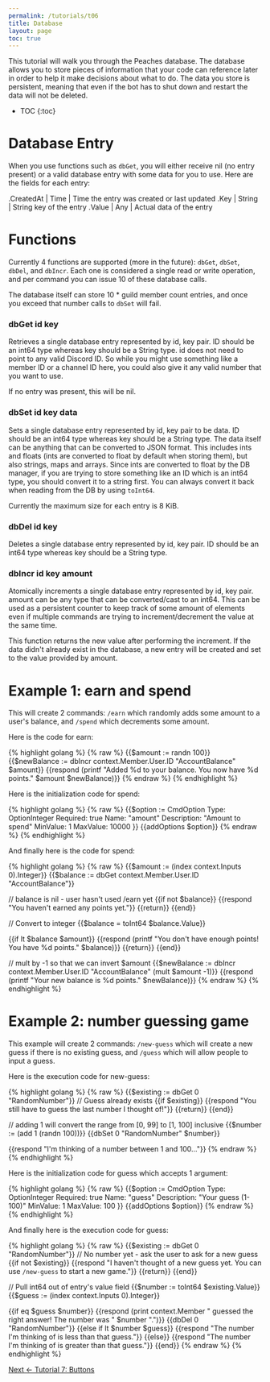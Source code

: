 ```yaml
---
permalink: /tutorials/t06
title: Database
layout: page
toc: true
---
```


This tutorial will walk you through the Peaches database. The database allows you to store pieces of information that your code can reference later in order to help it make decisions about what to do. The data you store is persistent, meaning that even if the bot has to shut down and restart the data will not be deleted.

* TOC
{:toc}

# Database Entry

When you use functions such as `dbGet`, you will either receive nil (no entry present) or a valid database entry with some data for you to use. Here are the fields for each entry:

.CreatedAt | Time | Time the entry was created or last updated
.Key       | String | String key of the entry
.Value     | Any | Actual data of the entry

# Functions

Currently 4 functions are supported (more in the future): `dbGet`, `dbSet`, `dbDel`, and `dbIncr`. Each one is considered a single read or write operation, and per command you can issue 10 of these database calls.

The database itself can store 10 * guild member count entries, and once you exceed that number calls to `dbSet` will fail.

### dbGet id key

Retrieves a single database entry represented by id, key pair. ID should be an int64 type whereas key should be a String type. id does not need to point to any valid Discord ID. So while you might use something like a member ID or a channel ID here, you could also give it any valid number that you want to use.

If no entry was present, this will be nil.

### dbSet id key data

Sets a single database entry represented by id, key pair to be data. ID should be an int64 type whereas key should be a String type. The data itself can be anything that can be converted to JSON format. This includes ints and floats (ints are converted to float by default when storing them), but also strings, maps and arrays. Since ints are converted to float by the DB manager, if you are trying to store something like an ID which is an int64 type, you should convert it to a string first. You can always convert it back when reading from the DB by using `toInt64`.

Currently the maximum size for each entry is 8 KiB.

### dbDel id key

Deletes a single database entry represented by id, key pair. ID should be an int64 type whereas key should be a String type.

### dbIncr id key amount

Atomically increments a single database entry represented by id, key pair. amount can be any type that can be converted/cast to an int64. This can be used as a persistent counter to keep track of some amount of elements even if multiple commands are trying to increment/decrement the value at the same time.

This function returns the new value after performing the increment. If the data didn't already exist in the database, a new entry will be created and set to the value provided by amount.

# Example 1: earn and spend

This will create 2 commands: `/earn` which randomly adds some amount to a user's balance, and `/spend` which decrements some amount.

Here is the code for earn:

{% highlight golang %}
{% raw %}
{{$amount := randn 100}}
{{$newBalance := dbIncr context.Member.User.ID "AccountBalance" $amount}}
{{respond (printf "Added %d to your balance. You now have %d points." $amount $newBalance)}}
{% endraw %}
{% endhighlight %}

Here is the initialization code for spend:

{% highlight golang %}
{% raw %}
{{$option := CmdOption
    Type: OptionInteger 
    Required: true
    Name: "amount"
    Description: "Amount to spend"
    MinValue: 1
    MaxValue: 10000
}}
{{addOptions $option}}
{% endraw %}
{% endhighlight %}

And finally here is the code for spend:

{% highlight golang %}
{% raw %}
{{$amount := (index context.Inputs 0).Integer}}
{{$balance := dbGet context.Member.User.ID "AccountBalance"}}

// balance is nil - user hasn't used /earn yet
{{if not $balance}}
    {{respond "You haven't earned any points yet."}}
    {{return}}
{{end}}

// Convert to integer
{{$balance = toInt64 $balance.Value}}

{{if lt $balance $amount}}
    {{respond (printf "You don't have enough points! You have %d points." $balance)}}
    {{return}}
{{end}}

// mult by -1 so that we can invert $amount
{{$newBalance := dbIncr context.Member.User.ID "AccountBalance" (mult $amount -1)}}
{{respond (printf "Your new balance is %d points." $newBalance)}}
{% endraw %}
{% endhighlight %}

# Example 2: number guessing game

This example will create 2 commands: `/new-guess` which will create a new guess if there is no existing guess, and `/guess` which will allow people to input a guess.

Here is the execution code for new-guess:

{% highlight golang %}
{% raw %}
{{$existing := dbGet 0 "RandomNumber"}}
// Guess already exists
{{if $existing}}
    {{respond "You still have to guess the last number I thought of!"}}
    {{return}}
{{end}}

// adding 1 will convert the range from [0, 99] to [1, 100] inclusive
{{$number := (add 1 (randn 100))}}
{{dbSet 0 "RandomNumber" $number}}

{{respond "I'm thinking of a number between 1 and 100..."}}
{% endraw %}
{% endhighlight %}

Here is the initialization code for guess which accepts 1 argument:

{% highlight golang %}
{% raw %}
{{$option := CmdOption
    Type: OptionInteger 
    Required: true
    Name: "guess"
    Description: "Your guess (1-100)"
    MinValue: 1
    MaxValue: 100
}}
{{addOptions $option}}
{% endraw %}
{% endhighlight %}

And finally here is the execution code for guess:

{% highlight golang %}
{% raw %}
{{$existing := dbGet 0 "RandomNumber"}}
// No number yet - ask the user to ask for a new guess
{{if not $existing}}
    {{respond "I haven't thought of a new guess yet. You can use `/new-guess` to start a new game."}}
    {{return}}
{{end}}

// Pull int64 out of entry's value field
{{$number := toInt64 $existing.Value}}
{{$guess := (index context.Inputs 0).Integer}}

{{if eq $guess $number}}
    {{respond (print context.Member " guessed the right answer! The number was " $number ".")}}
    {{dbDel 0 "RandomNumber"}}
{{else if lt $number $guess}}
    {{respond "The number I'm thinking of is less than that guess."}}
{{else}}
    {{respond "The number I'm thinking of is greater than that guess."}}
{{end}}
{% endraw %}
{% endhighlight %}

[Next <- Tutorial 7: Buttons](/peaches-bot.docs/tutorials/t07)